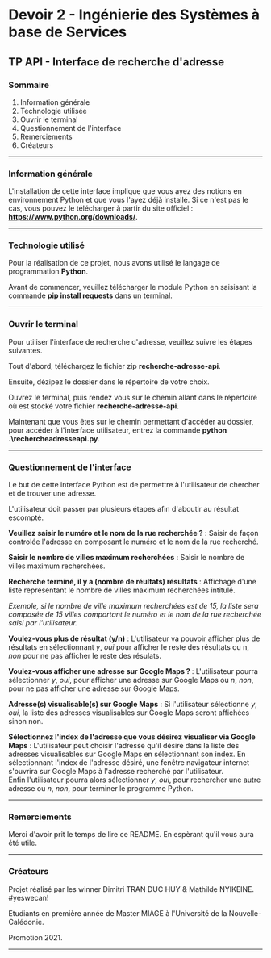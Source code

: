 # Devoir 2 - Ingénierie des Systèmes à base de Services

## TP API - Interface de recherche d'adresse 

### Sommaire 

1. Information générale
2. Technologie utilisée
3. Ouvrir le terminal 
4. Questionnement de l'interface
5. Remerciements 
6. Créateurs 

----
### Information générale

L'installation de cette interface implique que vous ayez des notions en environnement Python et que vous l'ayez déjà installé.
Si ce n'est pas le cas, vous pouvez le télécharger à partir du site officiel : <strong>https://www.python.org/downloads/</strong>.

----
### Technologie utilisé

Pour la réalisation de ce projet, nous avons utilisé le langage de programmation <strong>Python</strong>. 

Avant de commencer, veuillez télécharger le module Python en saisisant la commande <strong>pip install requests</strong> dans un terminal.

----
### Ouvrir le terminal 

Pour utiliser l'interface de recherche d'adresse, veuillez suivre les étapes suivantes. 

Tout d'abord, téléchargez le fichier zip <strong>recherche-adresse-api</strong>. 

Ensuite, dézipez le dossier dans le répertoire de votre choix. 

Ouvrez le terminal, puis rendez vous sur le chemin allant dans le répertoire où est stocké votre fichier <strong>recherche-adresse-api</strong>.

Maintenant que vous êtes sur le chemin permettant d'accéder au dossier, pour accéder à l'interface utilisateur, entrez la commande <strong>python .\rechercheadresseapi.py</strong>. 

----
### Questionnement de l'interface

Le but de cette interface Python est de permettre à l'utilisateur de chercher et de trouver une adresse. 

L'utilisateur doit passer par plusieurs étapes afin d'aboutir au résultat escompté. 

<strong>Veuillez saisir le numéro et le nom de la rue recherchée ?</strong> : Saisir de façon controlée l'adresse en composant le numéro et le nom de la rue recherché.

<strong>Saisir le nombre de villes maximum recherchées</strong> : Saisir le nombre de villes maximum recherchées.

<strong>Recherche terminé, il y a (nombre de réultats) résultats</strong> : Affichage d'une liste représentant le nombre de villes maximum recherchées intitulé.

<i>Exemple, si le nombre de ville maximum recherchées est de 15, la liste sera composée de 15 villes comportant le numéro et le nom de la rue recherchée saisi par l'utilisateur.</i> 

<strong>Voulez-vous plus de résultat (y/n)</strong> : L'utilisateur va pouvoir afficher plus de résultats en sélectionnant <i>y</i>, <i>oui</i> pour afficher le reste des résultats ou n, <i>non</i> pour ne pas afficher le reste des résulats.

<strong>Voulez-vous afficher une adresse sur Google Maps ? </strong> : L'utilisateur pourra sélectionner <i>y</i>, <i>oui</i>, pour afficher une adresse sur Google Maps ou <i>n</i>, <i>non</i>, pour ne pas afficher une adresse sur Google Maps.  

<strong>Adresse(s) visualisable(s) sur Google Maps</strong> : Si l'utilisateur sélectionne <i>y</i>, <i>oui</i>, la liste des adresses visualisables sur Google Maps seront affichées sinon non. 

<strong>Sélectionnez l'index de l'adresse que vous désirez visualiser via Google Maps</strong> : L'utilisateur peut choisir l'adresse qu'il désire dans la liste des adresses visualisables sur Google Maps en sélectionnant son index. En sélectionnant l'index de l'adresse désiré, une fenêtre navigateur internet s'ouvrira sur Google Maps à l'adresse recherché par l'utilisateur.   
Enfin l'utilisateur pourra alors sélectionner <i>y</i>, <i>oui</i>, pour rechercher une autre adresse ou <i>n</i>, <i>non</i>, pour terminer le programme Python.  

----
### Remerciements 

Merci d'avoir prit le temps de lire ce README. En espèrant qu'il vous aura été utile. 

----
### Créateurs

Projet réalisé par les winner Dimitri TRAN DUC HUY & Mathilde NYIKEINE. #yeswecan!

Etudiants en première année de Master MIAGE à l'Université de la Nouvelle-Calédonie.

Promotion 2021.

---